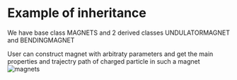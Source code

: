 # Example of inheritance
We have base class MAGNETS and 2 derived classes UNDULATORMAGNET and BENDINGMAGNET

User can construct magnet with arbitraty parameters and get the main properties and trajectry path of charged particle in such a magnet
![magnets](https://cloud.githubusercontent.com/assets/24522089/21879322/650d40bc-d8b1-11e6-95ae-8fddb5d9df3e.PNG)
